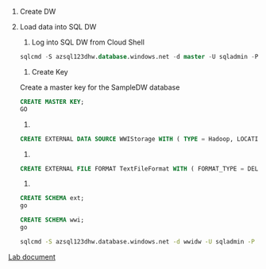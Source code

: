 
1. Create DW

1. Load data into SQL DW

    1. Log into SQL DW from Cloud Shell

    ```sql
    sqlcmd -S azsql123dhw.database.windows.net -d master -U sqladmin -P 1q2w3e4R -I
    ```

    1. Create Key
    
    Create a master key for the SampleDW database

    ```sql
    CREATE MASTER KEY;
    GO
    ```

    1. 

    ```sql
    CREATE EXTERNAL DATA SOURCE WWIStorage WITH ( TYPE = Hadoop, LOCATION = 'wasbs://wideworldimporters@sqldwholdata.blob.core.windows.net');
    ```

    1. 

    ```sql
    CREATE EXTERNAL FILE FORMAT TextFileFormat WITH ( FORMAT_TYPE = DELIMITEDTEXT, FORMAT_OPTIONS (FIELD_TERMINATOR = '|', USE_TYPE_DEFAULT = FALSE) );
    ```

    1. 

    ```sql
    CREATE SCHEMA ext; 
    go
    ```

    ```sql
    CREATE SCHEMA wwi; 
    go
    ```

    ```bash
    sqlcmd -S azsql123dhw.database.windows.net -d wwidw -U sqladmin -P 1q2w3e4R -I -i ./createSQLDWtables.sql
    ```

[Lab document](https://docs.microsoft.com/en-us/azure/sql-data-warehouse/load-data-wideworldimportersdw)